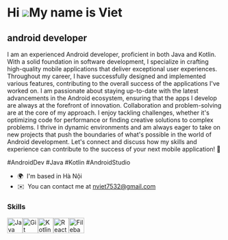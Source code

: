 Hi ![](https://user-images.githubusercontent.com/18350557/176309783-0785949b-9127-417c-8b55-ab5a4333674e.gif)My name is Viet
============================================================================================================================

android developer
-----------------

I am an experienced Android developer, proficient in both Java and Kotlin. With a solid foundation in software development, I specialize in crafting high-quality mobile applications that deliver exceptional user experiences. Throughout my career, I have successfully designed and implemented various features, contributing to the overall success of the applications I've worked on. I am passionate about staying up-to-date with the latest advancements in the Android ecosystem, ensuring that the apps I develop are always at the forefront of innovation. Collaboration and problem-solving are at the core of my approach. I enjoy tackling challenges, whether it's optimizing code for performance or finding creative solutions to complex problems. I thrive in dynamic environments and am always eager to take on new projects that push the boundaries of what's possible in the world of Android development. Let's connect and discuss how my skills and experience can contribute to the success of your next mobile application! 🚀 

#AndroidDev #Java #Kotlin #AndroidStudio

* 🌍  I'm based in Hà Nội
* ✉️  You can contact me at [nviet7532@gmail.com](mailto:nviet7532@gmail.com)

### Skills


<p align="left">
<a href="https://www.oracle.com/java/" target="_blank" rel="noreferrer"><img src="https://raw.githubusercontent.com/danielcranney/readme-generator/main/public/icons/skills/java-colored.svg" width="36" height="36" alt="Java" /></a><a href="https://git-scm.com/" target="_blank" rel="noreferrer"><img src="https://raw.githubusercontent.com/danielcranney/readme-generator/main/public/icons/skills/git-colored.svg" width="36" height="36" alt="Git" /></a><a href="https://kotlinlang.org/" target="_blank" rel="noreferrer"><img src="https://raw.githubusercontent.com/danielcranney/readme-generator/main/public/icons/skills/kotlin-colored.svg" width="36" height="36" alt="Kotlin" /></a><a href="https://reactjs.org/" target="_blank" rel="noreferrer"><img src="https://raw.githubusercontent.com/danielcranney/readme-generator/main/public/icons/skills/react-colored.svg" width="36" height="36" alt="React" /></a><a href="https://filebase.com/" target="_blank" rel="noreferrer"><img src="https://raw.githubusercontent.com/danielcranney/readme-generator/main/public/icons/skills/filebase-colored.svg" width="36" height="36" alt="Filebase" /></a>
</p>
